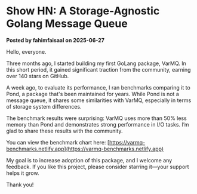 # Show HN: A Storage-Agnostic Golang Message Queue

**Posted by fahimfaisaal on 2025-06-27**

Hello, everyone.

Three months ago, I started building my first GoLang package, VarMQ. In this short period, it gained significant traction from the community, earning over 140 stars on GitHub.

A week ago, to evaluate its performance, I ran benchmarks comparing it to Pond, a package that's been maintained for years. While Pond is not a message queue, it shares some similarities with VarMQ, especially in terms of storage system differences.

The benchmark results were surprising: VarMQ uses more than 50% less memory than Pond and demonstrates strong performance in I/O tasks. I’m glad to share these results with the community.

You can view the benchmark chart here: [https://varmq-benchmarks.netlify.app](https://varmq-benchmarks.netlify.app)

My goal is to increase adoption of this package, and I welcome any feedback. If you like this project, please consider starring it—your support helps it grow.

Thank you!